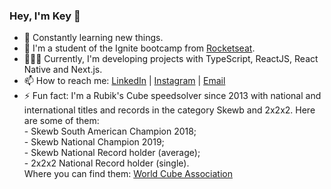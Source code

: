 ### Hey, I'm Key 👋


- 🌱  Constantly learning new things.
- 🚀 I'm a student of the Ignite bootcamp from <a href="https://rocketseat.com.br/">Rocketseat</a>.
- 🧑🏻‍💻 Currently, I'm developing projects with TypeScript, ReactJS, React Native and Next.js.
- 📫  How to reach me: <a href="https://www.linkedin.com/in/key-yu-wan">LinkedIn</a> | <a href="https://www.instagram.com/keyyuwan/">Instagram</a> | 
<a href="mailto:keyflcbyuwan@gmail.com">Email</a>
- ⚡ Fun fact: I'm a Rubik's Cube speedsolver since 2013 with national and international titles and records in the category Skewb and 2x2x2.
Here are some of them: <br> - Skewb South American Champion 2018; <br> - Skewb National Champion 2019; <br> - Skewb National Record holder (average);
<br> - 2x2x2 National Record holder (single). <br> Where you can find them: <a href=https://www.worldcubeassociation.org/persons/2013WANK01>World Cube Association</a>
